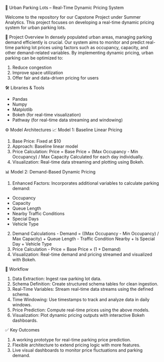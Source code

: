 🚗 Urban Parking Lots – Real-Time Dynamic Pricing System

Welcome to the repository for our Capstone Project under Summer Analytics. This project focuses on developing a real-time dynamic pricing system for urban parking lots.

📌 Project Overview
In densely populated urban areas, managing parking demand efficiently is crucial. Our system aims to monitor and predict real-time parking lot prices using factors such as occupancy, capacity, and other demand-related variables.
By implementing dynamic pricing, urban parking can be optimized to:
1. Reduce congestion
2. Improve space utilization
3. Offer fair and data-driven pricing for users

🛠️ Libraries & Tools
* Pandas
* Numpy
* Matplotlib
* Bokeh (for real-time visualization)
* Pathway (for real-time data streaming and windowing)

⚙️ Model Architectures
📈 Model 1: Baseline Linear Pricing
1. Base Price: Fixed at $10
2. Approach: Baseline linear model
3. Price Calculation:
 Price = Base Price + (Max Occupancy - Min Occupancy) / Max Capacity
 Calculated for each day individually.
4. Visualization: Real-time data streaming and plotting using Bokeh.

📊 Model 2: Demand-Based Dynamic Pricing
1. Enhanced Factors: Incorporates additional variables to calculate parking demand:
* Occupancy
* Capacity
* Queue Length
* Nearby Traffic Conditions
* Special Days
* Vehicle Type
2. Demand Calculations -
  Demand = ((Max Occupancy - Min Occupancy) / Max Capacity)
         + Queue Length
         - Traffic Condition Nearby
         + Is Special Day
         + Vehicle Type
3. Price Calculation -
  Price = Base Price × (1 + Demand)
4. Visualization: Real-time demand and pricing streamed and visualized with Bokeh.

🔄 Workflow
1. Data Extraction: Ingest raw parking lot data.
2. Schema Definition: Create structured schema tables for clean ingestion.
3. Real-Time Variables: Stream real-time data streams using the defined schema.
4. Time Windowing: Use timestamps to track and analyze data in daily windows.
5. Price Prediction: Compute real-time prices using the above models.
6. Visualization: Plot dynamic pricing outputs with interactive Bokeh dashboards.
  

✅ Key Outcomes
1. A working prototype for real-time parking price prediction.
2. Flexible architecture to extend pricing logic with more features.
3. Live visual dashboards to monitor price fluctuations and parking demand.

